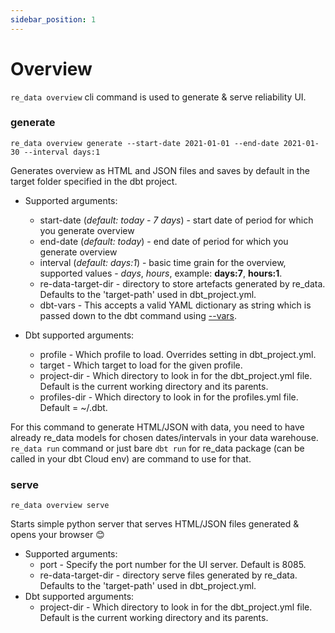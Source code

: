 ```yaml
---
sidebar_position: 1
---
```


# Overview

`re_data overview` cli command is used to generate & serve reliability UI. 

### generate
```
re_data overview generate --start-date 2021-01-01 --end-date 2021-01-30 --interval days:1
```

Generates overview as HTML and JSON files and saves by default in the target folder specified in the dbt project. 

- Supported arguments:
  - start-date (*default: today - 7 days*) - start date of period for which you generate overview
  - end-date (*default: today*) - end date of period for which you generate overview
  - interval (*default: days:1*) - basic time grain for the overview, supported values - *days*, *hours*, example: **days:7**, **hours:1**.
  - re-data-target-dir - directory to store artefacts generated by re_data. Defaults to the 'target-path' used in dbt_project.yml.
  - dbt-vars - This accepts a valid YAML dictionary as string which is passed down to the dbt command using [--vars](https://docs.getdbt.com/docs/building-a-dbt-project/building-models/using-variables).

- Dbt supported arguments:
  - profile - Which profile to load. Overrides setting in dbt_project.yml.
  - target - Which target to load for the given profile.
  - project-dir - Which directory to look in for the dbt_project.yml file. Default is the current working directory and its parents.
  - profiles-dir - Which directory to look in for the profiles.yml file. Default = ~/.dbt.

For this command to generate HTML/JSON with data, you need to have already re_data models for chosen dates/intervals in your data warehouse. `re_data run` command or just bare `dbt run` for re_data package (can be called in your dbt Cloud env) are command to use for that.
### serve

```
re_data overview serve
```

Starts simple python server that serves HTML/JSON files generated & opens your browser 😊

- Supported arguments:
  - port - Specify the port number for the UI server. Default is 8085.
  - re-data-target-dir - directory serve files generated by re_data. Defaults to the 'target-path' used in dbt_project.yml.
- Dbt supported arguments:
  - project-dir - Which directory to look in for the dbt_project.yml file. Default is the current working directory and its parents.
